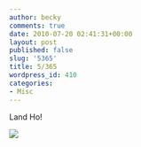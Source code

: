 ```yaml
---
author: becky
comments: true
date: 2010-07-20 02:41:31+00:00
layout: post
published: false
slug: '5365'
title: 5/365
wordpress_id: 410
categories:
- Misc
---
```


Land Ho!


[![](http://beta.beckyjenson.com/wp-content/uploads/2010/07/blog-July10-0001-2.jpg)](http://beta.beckyjenson.com/wp-content/uploads/2010/07/blog-July10-0001-2.jpg)
